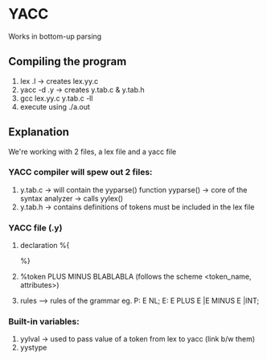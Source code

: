 # YACC
Works in bottom-up parsing

## Compiling the program
1. lex <FILENAME>.l -> creates lex.yy.c
2. yacc -d <FILENAME>.y -> creates y.tab.c & y.tab.h
3. gcc lex.yy.c y.tab.c -ll
3. execute using ./a.out

## Explanation
We're working with 2 files, a lex file and a yacc file

### YACC compiler will spew out 2 files:
1. y.tab.c -> will contain the yyparse() function
    yyparse() -> core of the syntax analyzer
              -> calls yylex()
2. y.tab.h -> contains definitions of tokens
    must be included in the lex file

### YACC file (.y)
1. declaration
    %{

    %}

2. %token PLUS MINUS BLABLABLA
    (follows the scheme <token_name, attributes>)

3. rules --> rules of the grammar
    eg.  P: E NL;
         E: E PLUS E
           |E MINUS E
           |INT;

### Built-in variables:
1. yylval -> used to pass value of a token from lex to yacc (link b/w them)
2. yystype